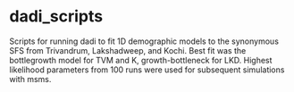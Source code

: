 # dadi_scripts

Scripts for running dadi to fit 1D demographic models to the synonymous SFS from Trivandrum, Lakshadweep, and Kochi. Best fit was the bottlegrowth model for TVM and K, growth-bottleneck for LKD. Highest likelihood parameters from 100 runs were used for subsequent simulations with msms.
